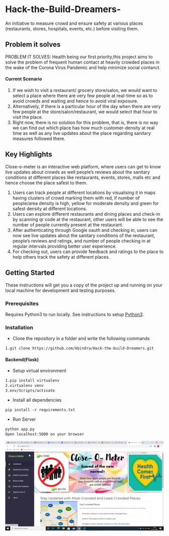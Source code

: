 # Hack-the-Build-Dreamers-
An initiative to measure crowd and ensure safety at various places (restaurants, stores, hospitals, events, etc.) before visiting them.

## Problem it solves
PROBLEM IT SOLVES:
Health being our first priority,this project aims to solve the problem of frequent human contact at heavily crowded places in the wake of the Corona Virus Pandemic and help minimize social contanct.
#### Current Scenario
1. If we wish to visit a restaurant/ grocery store/salon, we would want to select a place where there are very few people at real-time so as to avoid crowds and waiting and hence to avoid viral exposure. 
2. Alternatively, if there is a particular hour of the day when there are very few people at the store/salon/restaurant, we would select that hour to visit the place. 
3. Right now, there is no solution for this problem, that is, there is no way we can find out which place has how much customer-density at real time as well as any live updates about the place regarding sanitary measures followed there.

## Key Highlights
Close-o-meter is an interactive web platform, where users can get to know live updates about crowds as well people’s reviews about the sanitary conditions at different places like restaurants, events, stores, malls etc and hence choose the place safest to them.
1. Users can track people at different locations by visualising it in maps having clusters of crowd marking them with red, if number of people/area density is high, yellow for moderate density and green for safest density at different locations.
2. Users can explore different restaurants and dining places and check-in by scanning qr code at the restaurant, other users will be able to see the number of people currently present at the restaurant.
3. After authenticating through Google oauth and checking in, users can now see live updates about the sanitary conditions of the restaurant, people’s reviews and ratings, and number of people checking in at regular intervals providing better user experience.
4. For checking out, users can provide feedback and ratings to the place to help others track the safety at different places. 


## Getting Started
These instructions will get you a copy of the project up and running on your local machine for development and testing purposes.

### Prerequisites
Requires Python3 to run locally. See instructions to setup [Python3](https://www.python.org/downloads/).

### Installation
* Clone the repository in a folder and write the following commands
```
1.git clone https://github.com/kbindra/Hack-the-build-Dreamers.git

```
#### Backend(Flask)
* Setup virtual environment
```
1.pip install virtualenv
2.virtualenv venv 
3.env/Scripts/activate
```
* Install all dependencies
```
pip install -r requirements.txt
```
* Run Server
```
python app.py
Open localhost:5000 on your browser
```
![Screenshot of home page](https://github.com/kbindra/Hack-the-build-Dreamers/blob/master/screenshots/frontpage.jpg)
